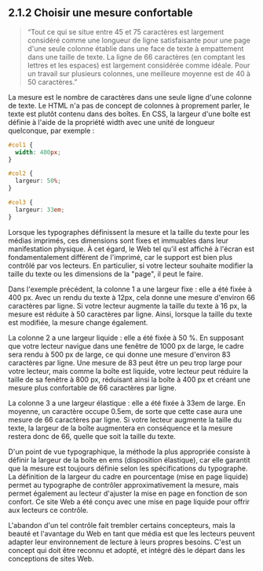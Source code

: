 ## 2.1.2 Choisir une mesure confortable

>  “Tout ce qui se situe entre 45 et 75 caractères est largement considéré comme une longueur de ligne satisfaisante pour une page d'une seule colonne établie dans une face de texte à empattement dans une taille de texte. La ligne de 66 caractères (en comptant les lettres et les espaces) est largement considérée comme idéale. Pour un travail sur plusieurs colonnes, une meilleure moyenne est de 40 à 50 caractères.”

La mesure est le nombre de caractères dans une seule ligne d'une colonne de texte. Le HTML n'a pas de concept de colonnes à proprement parler, le texte est plutôt contenu dans des boîtes. En CSS, la largeur d'une boîte est définie à l'aide de la propriété width avec une unité de longueur quelconque, par exemple :

```css
#col1 {
  width: 400px;
}

#col2 {
  largeur: 50%;
}

#col3 {
  largeur: 33em;
}
```

Lorsque les typographes définissent la mesure et la taille du texte pour les médias imprimés, ces dimensions sont fixes et immuables dans leur manifestation physique. À cet égard, le Web tel qu'il est affiché à l'écran est fondamentalement différent de l'imprimé, car le support est bien plus contrôlé par vos lecteurs. En particulier, si votre lecteur souhaite modifier la taille du texte ou les dimensions de la "page", il peut le faire.

Dans l'exemple précédent, la colonne 1 a une largeur fixe : elle a été fixée à 400 px. Avec un rendu du texte à 12px, cela donne une mesure d'environ 66 caractères par ligne. Si votre lecteur augmente la taille du texte à 16 px, la mesure est réduite à 50 caractères par ligne. Ainsi, lorsque la taille du texte est modifiée, la mesure change également.

La colonne 2 a une largeur liquide : elle a été fixée à 50 %. En supposant que votre lecteur navigue dans une fenêtre de 1000 px de large, le cadre sera rendu à 500 px de large, ce qui donne une mesure d'environ 83 caractères par ligne. Une mesure de 83 peut être un peu trop large pour votre lecteur, mais comme la boîte est liquide, votre lecteur peut réduire la taille de sa fenêtre à 800 px, réduisant ainsi la boîte à 400 px et créant une mesure plus confortable de 66 caractères par ligne.

La colonne 3 a une largeur élastique : elle a été fixée à 33em de large. En moyenne, un caractère occupe 0.5em, de sorte que cette case aura une mesure de 66 caractères par ligne. Si votre lecteur augmente la taille du texte, la largeur de la boîte augmentera en conséquence et la mesure restera donc de 66, quelle que soit la taille du texte.

D'un point de vue typographique, la méthode la plus appropriée consiste à définir la largeur de la boîte en ems (disposition élastique), car elle garantit que la mesure est toujours définie selon les spécifications du typographe. La définition de la largeur du cadre en pourcentage (mise en page liquide) permet au typographe de contrôler approximativement la mesure, mais permet également au lecteur d'ajuster la mise en page en fonction de son confort. Ce site Web a été conçu avec une mise en page liquide pour offrir aux lecteurs ce contrôle.

L'abandon d'un tel contrôle fait trembler certains concepteurs, mais la beauté et l'avantage du Web en tant que média est que les lecteurs peuvent adapter leur environnement de lecture à leurs propres besoins. C'est un concept qui doit être reconnu et adopté, et intégré dès le départ dans les conceptions de sites Web.